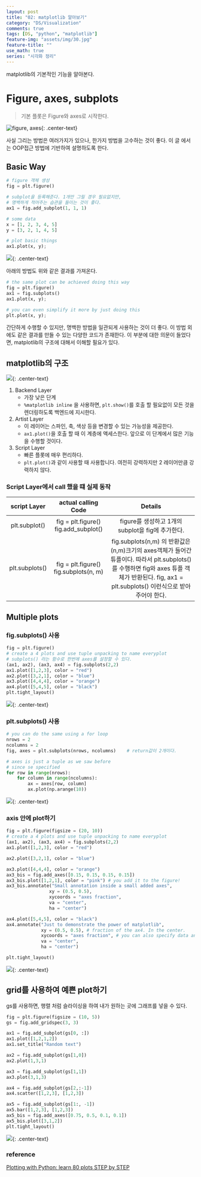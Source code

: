 ```yaml
---
layout: post
title: "02: matplotlib 알아보기"
category: "DS/Visualization"
comments: true
tags: [DS, "python", "matplotlib"]
feature-img: "assets/img/30.jpg"
feature-title: ""
use_math: true
series: "시각화 정리"
---
```


matplotlib의 기본적인 기능을 알아본다.

# Figure, axes, subplots
> 기본 플롯은 Figure와 axes로 시작한다.

![figure, axes](https://www.kaggleusercontent.com/kf/33240044/eyJhbGciOiJkaXIiLCJlbmMiOiJBMTI4Q0JDLUhTMjU2In0..O9nlv1zkznh1vQub5eZ0hw.Qvr4mcQdNZaSaejnyDQTkuCetZPVJKeN-DuVntxFuZZQWc4ezlo7eitT60WhD8mUf6QdMLpfq0QfS-4uW5v2bUsdjqJu2dTcLCAz8ri96ivNf_jbla5-nbxPieIzMqdHXJT-H2NMRe4_R_BySY_oqUahDifUo4VzF_gcAkt5Qkja79lHFh6ks8SFKl1Jxxkj8USAXi2lgMR4qccTheVRk9qnWZSRN8oeQYhS6huqTFVI7LvuC1o01DJIz1GIL-ES_UAjFBHDuH-EAtU-tCKubrh9rGB4MM0lZeoaWii5EmYw-QScvh9Ecf91sYDctcFFlD1uSEyZpRlTHqqYNGQJyOXAZ4pH3DtUpE7REHNqVa2oe5T_pZV99crNW3WTzTG7AnwmAPBxT1wYv3bBYwP91_cijUveTImjXvRfctlZL058twd_HaNLzuOvrH6jFNlFpWyjtKfWuFg1SiqnznMX2O83l9VMVwkhdcVoGOq9ZQz8_tH6lNeuqqebDh0NF0zkxA0vJdOzTaHREalrkvioWOCyNu_73vC_QJRg5q46y3-PtTanQSocAwLH6ROovOviaWMRbYhSLGKtDLURyKqCTqEAck0jEVhqhqUWZUY-NICs0aPANkm4sNboYF2-GdfpCb60ECDiSE8hAjLoM4dJIzmTWKQnk5ntBZrM01lrpJgG6uYB_N28eoWVVVSrVeT3JLlrAbV-Dp6lexXW30XJXw.SuOXaBMM0AFVjJ_0bSdBWg/__results___files/__results___12_0.png){: .center-text}


사실 그리는 방법은 여러가지가 있으나, 한가지 방법을 고수하는 것이 좋다. 이 글 에서는 OOP접근 방법에 기반하여 설명하도록 한다.


## Basic Way

```python
# figure 객체 생성
fig = plt.figure()

# subplot을 등록해준다. 1개만 그릴 경우 필요없지만,
# 명백하게 적어주는 습관을 들이는 것이 좋다.
ax1 = fig.add_subplot(1, 1, 1)

# some data
x = [1, 2, 3, 4, 5]
y = [3, 2, 1, 4, 5]

# plot basic things
ax1.plot(x, y);
```
![](https://www.kaggleusercontent.com/kf/33240044/eyJhbGciOiJkaXIiLCJlbmMiOiJBMTI4Q0JDLUhTMjU2In0..O9nlv1zkznh1vQub5eZ0hw.Qvr4mcQdNZaSaejnyDQTkuCetZPVJKeN-DuVntxFuZZQWc4ezlo7eitT60WhD8mUf6QdMLpfq0QfS-4uW5v2bUsdjqJu2dTcLCAz8ri96ivNf_jbla5-nbxPieIzMqdHXJT-H2NMRe4_R_BySY_oqUahDifUo4VzF_gcAkt5Qkja79lHFh6ks8SFKl1Jxxkj8USAXi2lgMR4qccTheVRk9qnWZSRN8oeQYhS6huqTFVI7LvuC1o01DJIz1GIL-ES_UAjFBHDuH-EAtU-tCKubrh9rGB4MM0lZeoaWii5EmYw-QScvh9Ecf91sYDctcFFlD1uSEyZpRlTHqqYNGQJyOXAZ4pH3DtUpE7REHNqVa2oe5T_pZV99crNW3WTzTG7AnwmAPBxT1wYv3bBYwP91_cijUveTImjXvRfctlZL058twd_HaNLzuOvrH6jFNlFpWyjtKfWuFg1SiqnznMX2O83l9VMVwkhdcVoGOq9ZQz8_tH6lNeuqqebDh0NF0zkxA0vJdOzTaHREalrkvioWOCyNu_73vC_QJRg5q46y3-PtTanQSocAwLH6ROovOviaWMRbYhSLGKtDLURyKqCTqEAck0jEVhqhqUWZUY-NICs0aPANkm4sNboYF2-GdfpCb60ECDiSE8hAjLoM4dJIzmTWKQnk5ntBZrM01lrpJgG6uYB_N28eoWVVVSrVeT3JLlrAbV-Dp6lexXW30XJXw.SuOXaBMM0AFVjJ_0bSdBWg/__results___files/__results___14_0.png){: .center-text}


아래의 방법도 위와 같은 결과를 가져온다.
```python
# the same plot can be achieved doing this way
fig = plt.figure()
ax1 = fig.subplots()
ax1.plot(x, y);
```
```python
# you can even simplify it more by just doing this
plt.plot(x, y);
```

간단하게 수행할 수 있지만, 명백한 방법을 일관되게 사용하는 것이 더 좋다. 이 방법 외에도 같은 결과를 만들 수 있는 다양한 코드가 존재한다. 이 부분에 대한 의문이 들었다면, matplotlib의 구조에 대해서 이해할 필요가 있다.

## matplotlib의 구조

![](https://www.kaggleusercontent.com/kf/33240044/eyJhbGciOiJkaXIiLCJlbmMiOiJBMTI4Q0JDLUhTMjU2In0..O9nlv1zkznh1vQub5eZ0hw.Qvr4mcQdNZaSaejnyDQTkuCetZPVJKeN-DuVntxFuZZQWc4ezlo7eitT60WhD8mUf6QdMLpfq0QfS-4uW5v2bUsdjqJu2dTcLCAz8ri96ivNf_jbla5-nbxPieIzMqdHXJT-H2NMRe4_R_BySY_oqUahDifUo4VzF_gcAkt5Qkja79lHFh6ks8SFKl1Jxxkj8USAXi2lgMR4qccTheVRk9qnWZSRN8oeQYhS6huqTFVI7LvuC1o01DJIz1GIL-ES_UAjFBHDuH-EAtU-tCKubrh9rGB4MM0lZeoaWii5EmYw-QScvh9Ecf91sYDctcFFlD1uSEyZpRlTHqqYNGQJyOXAZ4pH3DtUpE7REHNqVa2oe5T_pZV99crNW3WTzTG7AnwmAPBxT1wYv3bBYwP91_cijUveTImjXvRfctlZL058twd_HaNLzuOvrH6jFNlFpWyjtKfWuFg1SiqnznMX2O83l9VMVwkhdcVoGOq9ZQz8_tH6lNeuqqebDh0NF0zkxA0vJdOzTaHREalrkvioWOCyNu_73vC_QJRg5q46y3-PtTanQSocAwLH6ROovOviaWMRbYhSLGKtDLURyKqCTqEAck0jEVhqhqUWZUY-NICs0aPANkm4sNboYF2-GdfpCb60ECDiSE8hAjLoM4dJIzmTWKQnk5ntBZrM01lrpJgG6uYB_N28eoWVVVSrVeT3JLlrAbV-Dp6lexXW30XJXw.SuOXaBMM0AFVjJ_0bSdBWg/__results___files/__results___23_0.png){: .center-text}

1. Backend Layer
    * 가장 낮은 단계
    * `%matplotlib inline` 을 사용하면, `plt.show()`를 호출 할 필요없이 모든 것을 렌더링하도록 백엔드에 지시한다.
2. Artist Layer
    * 이 레이어는 스파인, 축, 색상 등을 변경할 수 있는 가능성을 제공한다.
    * `ax1.plot()`을 호출 할 때 이 계층에 액세스한다. 앞으로 이 단계에서 많은 기능을 수행할 것이다.
3. Script Layer
    * 빠른 플롯에 매우 편리하다. 
    * `plt.plot()`과 같이 사용할 때 사용합니다. 여전히 강력하지만 2 레이어만큼 강력하지 않다.


### Script Layer에서 call 했을 떄 실제 동작

|  script Layer  |          actual calling Code          |                                                                       Details                                                                        |
| :------------: | :-----------------------------------: | :--------------------------------------------------------------------------------------------------------------------------------------------------: |
| plt.subplot()  | fig = plt.figure()  fig.add_subplot() |                                                         figure를 생성하고 1개의 subplot을 fig에 추가한다.                                                         |
| plt.subplots() | fig = plt.figure() fig.subplots(n, m) | fig.subplots(n,m) 의 반환값은 (n,m)크기의 axes객체가 들어간 튜플이다. 따라서 plt.subplots()를 수행하면 fig와 axes 튜플 객체가 반환된다.        fig, ax1 = plt.subplots() 이런식으로 받아주어야 한다. |



## Multiple plots

### fig.subplots() 사용
```python
fig = plt.figure()
# create a 4 plots and use tuple unpacking to name everyplot
# subplots() 라는 함수로 한번에 axes를 설정할 수 있다.
(ax1, ax2), (ax3, ax4) = fig.subplots(2,2)
ax1.plot([1,2,3], color = "red")
ax2.plot([3,2,1], color = "blue")
ax3.plot([4,4,4], color = "orange")
ax4.plot([5,4,5], color = "black")
plt.tight_layout()
```
![](https://www.kaggleusercontent.com/kf/33240044/eyJhbGciOiJkaXIiLCJlbmMiOiJBMTI4Q0JDLUhTMjU2In0..O9nlv1zkznh1vQub5eZ0hw.Qvr4mcQdNZaSaejnyDQTkuCetZPVJKeN-DuVntxFuZZQWc4ezlo7eitT60WhD8mUf6QdMLpfq0QfS-4uW5v2bUsdjqJu2dTcLCAz8ri96ivNf_jbla5-nbxPieIzMqdHXJT-H2NMRe4_R_BySY_oqUahDifUo4VzF_gcAkt5Qkja79lHFh6ks8SFKl1Jxxkj8USAXi2lgMR4qccTheVRk9qnWZSRN8oeQYhS6huqTFVI7LvuC1o01DJIz1GIL-ES_UAjFBHDuH-EAtU-tCKubrh9rGB4MM0lZeoaWii5EmYw-QScvh9Ecf91sYDctcFFlD1uSEyZpRlTHqqYNGQJyOXAZ4pH3DtUpE7REHNqVa2oe5T_pZV99crNW3WTzTG7AnwmAPBxT1wYv3bBYwP91_cijUveTImjXvRfctlZL058twd_HaNLzuOvrH6jFNlFpWyjtKfWuFg1SiqnznMX2O83l9VMVwkhdcVoGOq9ZQz8_tH6lNeuqqebDh0NF0zkxA0vJdOzTaHREalrkvioWOCyNu_73vC_QJRg5q46y3-PtTanQSocAwLH6ROovOviaWMRbYhSLGKtDLURyKqCTqEAck0jEVhqhqUWZUY-NICs0aPANkm4sNboYF2-GdfpCb60ECDiSE8hAjLoM4dJIzmTWKQnk5ntBZrM01lrpJgG6uYB_N28eoWVVVSrVeT3JLlrAbV-Dp6lexXW30XJXw.SuOXaBMM0AFVjJ_0bSdBWg/__results___files/__results___26_0.png){: .center-text}



### plt.subplots() 사용
```python
# you can do the same using a for loop
nrows = 2
ncolumns = 2
fig, axes = plt.subplots(nrows, ncolumns)    # return값이 2개이다.

# axes is just a tuple as we saw before
# since se specified 
for row in range(nrows):
    for column in range(ncolumns):
        ax = axes[row, column]
        ax.plot(np.arange(10))
```
![](https://www.kaggleusercontent.com/kf/33240044/eyJhbGciOiJkaXIiLCJlbmMiOiJBMTI4Q0JDLUhTMjU2In0..O9nlv1zkznh1vQub5eZ0hw.Qvr4mcQdNZaSaejnyDQTkuCetZPVJKeN-DuVntxFuZZQWc4ezlo7eitT60WhD8mUf6QdMLpfq0QfS-4uW5v2bUsdjqJu2dTcLCAz8ri96ivNf_jbla5-nbxPieIzMqdHXJT-H2NMRe4_R_BySY_oqUahDifUo4VzF_gcAkt5Qkja79lHFh6ks8SFKl1Jxxkj8USAXi2lgMR4qccTheVRk9qnWZSRN8oeQYhS6huqTFVI7LvuC1o01DJIz1GIL-ES_UAjFBHDuH-EAtU-tCKubrh9rGB4MM0lZeoaWii5EmYw-QScvh9Ecf91sYDctcFFlD1uSEyZpRlTHqqYNGQJyOXAZ4pH3DtUpE7REHNqVa2oe5T_pZV99crNW3WTzTG7AnwmAPBxT1wYv3bBYwP91_cijUveTImjXvRfctlZL058twd_HaNLzuOvrH6jFNlFpWyjtKfWuFg1SiqnznMX2O83l9VMVwkhdcVoGOq9ZQz8_tH6lNeuqqebDh0NF0zkxA0vJdOzTaHREalrkvioWOCyNu_73vC_QJRg5q46y3-PtTanQSocAwLH6ROovOviaWMRbYhSLGKtDLURyKqCTqEAck0jEVhqhqUWZUY-NICs0aPANkm4sNboYF2-GdfpCb60ECDiSE8hAjLoM4dJIzmTWKQnk5ntBZrM01lrpJgG6uYB_N28eoWVVVSrVeT3JLlrAbV-Dp6lexXW30XJXw.SuOXaBMM0AFVjJ_0bSdBWg/__results___files/__results___27_0.png){: .center-text}


### axis 안에 plot하기
```python
fig = plt.figure(figsize = (20, 10))
# create a 4 plots and use tuple unpacking to name everyplot
(ax1, ax2), (ax3, ax4) = fig.subplots(2,2)
ax1.plot([1,2,3], color = "red")

ax2.plot([3,2,1], color = "blue")

ax3.plot([4,4,4], color = "orange")
ax3_bis = fig.add_axes([0.15, 0.15, 0.15, 0.15])
ax3_bis.plot([1,2,1], color = "pink") # you add it to the figure!
ax3_bis.annotate("Small annotation inside a small added axes",
                xy = (0.5, 0.5),
                xycoords = "axes fraction",
                va = "center",
                ha = "center")

ax4.plot([5,4,5], color = "black")
ax4.annotate("Just to demonstrate the power of matplotlib", 
             xy = (0.5, 0.5), # fraction of the ax4. In the center.
             xycoords = "axes fraction", # you can also specify data and pass the values of the x and y axis.
             va = "center",
             ha = "center")

plt.tight_layout()
```
![](https://www.kaggleusercontent.com/kf/33240044/eyJhbGciOiJkaXIiLCJlbmMiOiJBMTI4Q0JDLUhTMjU2In0..O9nlv1zkznh1vQub5eZ0hw.Qvr4mcQdNZaSaejnyDQTkuCetZPVJKeN-DuVntxFuZZQWc4ezlo7eitT60WhD8mUf6QdMLpfq0QfS-4uW5v2bUsdjqJu2dTcLCAz8ri96ivNf_jbla5-nbxPieIzMqdHXJT-H2NMRe4_R_BySY_oqUahDifUo4VzF_gcAkt5Qkja79lHFh6ks8SFKl1Jxxkj8USAXi2lgMR4qccTheVRk9qnWZSRN8oeQYhS6huqTFVI7LvuC1o01DJIz1GIL-ES_UAjFBHDuH-EAtU-tCKubrh9rGB4MM0lZeoaWii5EmYw-QScvh9Ecf91sYDctcFFlD1uSEyZpRlTHqqYNGQJyOXAZ4pH3DtUpE7REHNqVa2oe5T_pZV99crNW3WTzTG7AnwmAPBxT1wYv3bBYwP91_cijUveTImjXvRfctlZL058twd_HaNLzuOvrH6jFNlFpWyjtKfWuFg1SiqnznMX2O83l9VMVwkhdcVoGOq9ZQz8_tH6lNeuqqebDh0NF0zkxA0vJdOzTaHREalrkvioWOCyNu_73vC_QJRg5q46y3-PtTanQSocAwLH6ROovOviaWMRbYhSLGKtDLURyKqCTqEAck0jEVhqhqUWZUY-NICs0aPANkm4sNboYF2-GdfpCb60ECDiSE8hAjLoM4dJIzmTWKQnk5ntBZrM01lrpJgG6uYB_N28eoWVVVSrVeT3JLlrAbV-Dp6lexXW30XJXw.SuOXaBMM0AFVjJ_0bSdBWg/__results___files/__results___28_1.png){: .center-text}



## grid를 사용하여 예쁜 plot하기

gs를 사용하면, 행렬 처럼 슬라이싱을 하여 내가 원하는 곳에 그래프를 넣을 수 있다.


```python
fig = plt.figure(figsize = (10, 5))
gs = fig.add_gridspec(3, 3)

ax1 = fig.add_subplot(gs[0, :])
ax1.plot([1,2,1,2])
ax1.set_title("Random text")

ax2 = fig.add_subplot(gs[1,0])
ax2.plot(1,3,1)

ax3 = fig.add_subplot(gs[1,1])
ax3.plot(3,1,3)

ax4 = fig.add_subplot(gs[2,:-1])
ax4.scatter([1,2,3], [1,2,3])

ax5 = fig.add_subplot(gs[1:, -1])
ax5.bar([1,2,3], [1,2,3])
ax5_bis = fig.add_axes([0.75, 0.5, 0.1, 0.1])
ax5_bis.plot([3,1,2])
plt.tight_layout()
```

![](https://www.kaggleusercontent.com/kf/33240044/eyJhbGciOiJkaXIiLCJlbmMiOiJBMTI4Q0JDLUhTMjU2In0..O9nlv1zkznh1vQub5eZ0hw.Qvr4mcQdNZaSaejnyDQTkuCetZPVJKeN-DuVntxFuZZQWc4ezlo7eitT60WhD8mUf6QdMLpfq0QfS-4uW5v2bUsdjqJu2dTcLCAz8ri96ivNf_jbla5-nbxPieIzMqdHXJT-H2NMRe4_R_BySY_oqUahDifUo4VzF_gcAkt5Qkja79lHFh6ks8SFKl1Jxxkj8USAXi2lgMR4qccTheVRk9qnWZSRN8oeQYhS6huqTFVI7LvuC1o01DJIz1GIL-ES_UAjFBHDuH-EAtU-tCKubrh9rGB4MM0lZeoaWii5EmYw-QScvh9Ecf91sYDctcFFlD1uSEyZpRlTHqqYNGQJyOXAZ4pH3DtUpE7REHNqVa2oe5T_pZV99crNW3WTzTG7AnwmAPBxT1wYv3bBYwP91_cijUveTImjXvRfctlZL058twd_HaNLzuOvrH6jFNlFpWyjtKfWuFg1SiqnznMX2O83l9VMVwkhdcVoGOq9ZQz8_tH6lNeuqqebDh0NF0zkxA0vJdOzTaHREalrkvioWOCyNu_73vC_QJRg5q46y3-PtTanQSocAwLH6ROovOviaWMRbYhSLGKtDLURyKqCTqEAck0jEVhqhqUWZUY-NICs0aPANkm4sNboYF2-GdfpCb60ECDiSE8hAjLoM4dJIzmTWKQnk5ntBZrM01lrpJgG6uYB_N28eoWVVVSrVeT3JLlrAbV-Dp6lexXW30XJXw.SuOXaBMM0AFVjJ_0bSdBWg/__results___files/__results___32_1.png){: .center-text}


### reference
[Plotting with Python: learn 80 plots STEP by STEP](https://www.kaggle.com/python10pm/plotting-with-python-learn-80-plots-step-by-step)